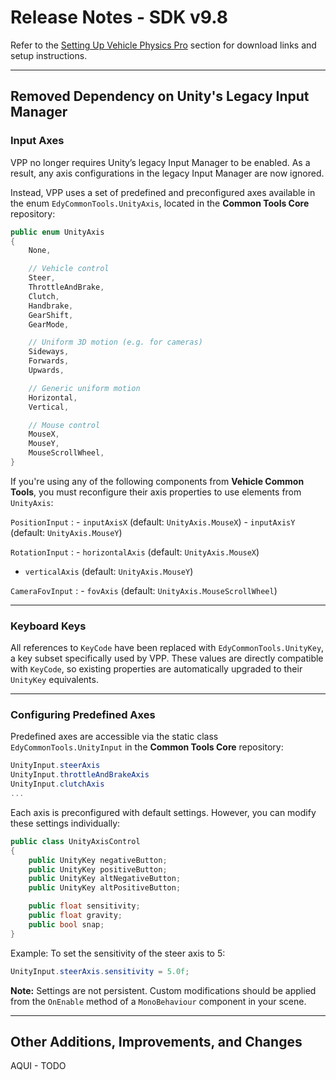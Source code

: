 # Release Notes - SDK v9.8

Refer to the [Setting Up Vehicle Physics Pro](/user-guide/setting-up-vpp) section for download links and setup instructions.

---

## Removed Dependency on Unity's Legacy Input Manager

### Input Axes

VPP no longer requires Unity’s legacy Input Manager to be enabled. As a result, any axis configurations in the legacy Input Manager are now ignored.

Instead, VPP uses a set of predefined and preconfigured axes available in the enum `EdyCommonTools.UnityAxis`, located in the **Common Tools Core** repository:

```csharp
public enum UnityAxis
{
    None,

    // Vehicle control
    Steer,
    ThrottleAndBrake,
    Clutch,
    Handbrake,
    GearShift,
    GearMode,

    // Uniform 3D motion (e.g. for cameras)
    Sideways,
    Forwards,
    Upwards,

    // Generic uniform motion
    Horizontal,
    Vertical,

    // Mouse control
    MouseX,
    MouseY,
    MouseScrollWheel,
}
```

If you're using any of the following components from **Vehicle Common Tools**, you must reconfigure their axis properties to use elements from `UnityAxis`:

`PositionInput`
: - `inputAxisX` (default: `UnityAxis.MouseX`)
 	- `inputAxisY` (default: `UnityAxis.MouseY`)

`RotationInput`
: - `horizontalAxis` (default: `UnityAxis.MouseX`)
  - `verticalAxis` (default: `UnityAxis.MouseY`)

`CameraFovInput`
: - `fovAxis` (default: `UnityAxis.MouseScrollWheel`)

---

### Keyboard Keys

All references to `KeyCode` have been replaced with `EdyCommonTools.UnityKey`, a key subset specifically used by VPP. These values are directly compatible with `KeyCode`, so existing properties are automatically upgraded to their `UnityKey` equivalents.

---

### Configuring Predefined Axes

Predefined axes are accessible via the static class `EdyCommonTools.UnityInput` in the **Common Tools Core** repository:

```csharp
UnityInput.steerAxis
UnityInput.throttleAndBrakeAxis
UnityInput.clutchAxis
...
```

Each axis is preconfigured with default settings. However, you can modify these settings individually:

```csharp
public class UnityAxisControl
{
    public UnityKey negativeButton;
    public UnityKey positiveButton;
    public UnityKey altNegativeButton;
    public UnityKey altPositiveButton;

    public float sensitivity;
    public float gravity;
    public bool snap;
}
```

Example: To set the sensitivity of the steer axis to 5:

```csharp
UnityInput.steerAxis.sensitivity = 5.0f;
```

**Note:** Settings are not persistent. Custom modifications should be applied from the `OnEnable` method of a `MonoBehaviour` component in your scene.

---

## Other Additions, Improvements, and Changes

AQUI - TODO